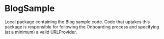 # BlogSample

Local package containing the Blog sample code. Code that uptakes this package is responsible for following the Onboarding process and specifying (at a minimum) a valid URLProvider.
